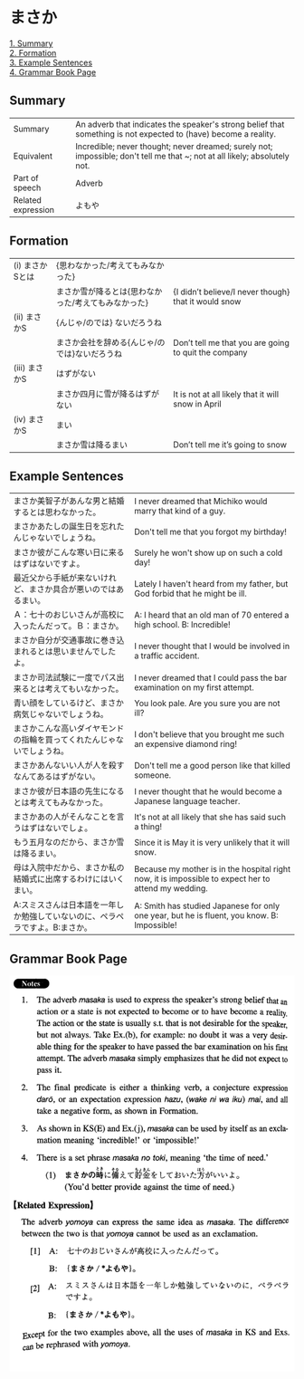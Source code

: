 # まさか

[1. Summary](#summary)<br>
[2. Formation](#formation)<br>
[3. Example Sentences](#example-sentences)<br>
[4. Grammar Book Page](#grammar-book-page)<br>


## Summary

<table><tr>   <td>Summary</td>   <td>An adverb that indicates the speaker's strong belief that something is not expected to (have) become a reality.</td></tr><tr>   <td>Equivalent</td>   <td>Incredible; never thought; never dreamed; surely not; impossible; don't tell me that ~; not at all likely; absolutely not.</td></tr><tr>   <td>Part of speech</td>   <td>Adverb</td></tr><tr>   <td>Related expression</td>   <td>よもや</td></tr></table>

## Formation

<table class="table"><tbody><tr class="tr head"><td class="td"><span class="numbers">(i)</span> <span class="concept">まさか</span><span class="bold">Sとは</span></td><td class="td"><span class="concept"></span><span>{思わなかった/考えてもみなかった}</span></td><td class="td"></td></tr><tr class="tr"><td class="td"></td><td class="td"><span class="concept">まさか</span><span>雪が降るとは{思わなかった/考えてもみなかった}</span></td><td class="td"><span>{I didn’t believe/I never though} that it would snow</span></td></tr><tr class="tr head"><td class="td"><span class="numbers">(ii)</span> <span class="concept">まさか</span><span class="bold">S</span></td><td class="td"><span class="concept"></span><span>{んじゃ/のでは} ないだろうね</span></td><td class="td"></td></tr><tr class="tr"><td class="td"></td><td class="td"><span class="concept">まさか</span><span>会社を辞める{んじゃ/のでは}ないだろうね</span></td><td class="td"><span>Don’t tell me that you are going to quit the company</span></td></tr><tr class="tr head"><td class="td"><span class="numbers">(iii)</span> <span class="concept">まさか</span><span class="bold">S</span></td><td class="td"><span class="concept"></span><span>はずがない</span></td><td class="td"></td></tr><tr class="tr"><td class="td"></td><td class="td"><span class="concept">まさか</span><span>四月に雪が降るはずがない</span></td><td class="td"><span>It is not at all likely that it will snow in April</span></td></tr><tr class="tr head"><td class="td"><span class="numbers">(iv)</span> <span class="concept">まさか</span><span class="bold">S</span></td><td class="td"><span class="concept"></span><span>まい</span></td><td class="td"></td></tr><tr class="tr"><td class="td"></td><td class="td"><span class="concept">まさか</span><span>雪は降るまい</span></td><td class="td"><span>Don’t tell me it’s going to snow</span></td></tr></tbody></table>

## Example Sentences

<table><tr>   <td>まさか美智子があんな男と結婚するとは思わなかった。</td>   <td>I never dreamed that Michiko would marry that kind of a guy.</td></tr><tr>   <td>まさかあたしの誕生日を忘れたんじゃないでしょうね。</td>   <td>Don't tell me that you forgot my birthday!</td></tr><tr>   <td>まさか彼がこんな寒い日に来るはずはないですよ。</td>   <td>Surely he won't show up on such a cold day!</td></tr><tr>   <td>最近父から手紙が来ないけれど、まさか具合が悪いのではあるまい。</td>   <td>Lately I haven't heard from my father, but God forbid that he might be ill.</td></tr><tr>   <td>Ａ：七十のおじいさんが高校に入ったんだって。Ｂ：まさか。</td>   <td>A: I heard that an old man of 70 entered a high school.  B: Incredible!</td></tr><tr>   <td>まさか自分が交通事故に巻き込まれるとは思いませんでしたよ。</td>   <td>I never thought that I would be involved in a traffic accident.</td></tr><tr>   <td>まさか司法試験に一度でパス出来るとは考えてもいなかった。</td>   <td>I never dreamed that I could pass the bar examination on my first attempt.</td></tr><tr>   <td>青い顔をしているけど、まさか病気じゃないでしょうね。</td>   <td>You look pale. Are you sure you are not ill?</td></tr><tr>   <td>まさかこんな高いダイヤモンドの指輪を買ってくれたんじゃないでしょうね。</td>   <td>I don't believe that you brought me such an expensive diamond ring!</td></tr><tr>   <td>まさかあんないい人が人を殺すなんてあるはずがない。</td>   <td>Don't tell me a good person like that killed someone.</td></tr><tr>   <td>まさか彼が日本語の先生になるとは考えてもみなかった。</td>   <td>I never thought that he would become a Japanese language teacher.</td></tr><tr>   <td>まさかあの人がそんなことを言うはずはないでしょ。</td>   <td>It's not at all likely that she has said such a thing!</td></tr><tr>   <td>もう五月なのだから、まさか雪は降るまい。</td>   <td>Since it is May it is very unlikely that it will snow.</td></tr><tr>   <td>母は入院中だから、まさか私の結婚式に出席するわけにはいくまい。</td>   <td>Because my mother is in the hospital right now, it is impossible to expect her to attend my wedding.</td></tr><tr>   <td>A:スミスさんは日本語を一年しか勉強していないのに、ペラペラですよ。B:まさか。</td>   <td>A: Smith has studied Japanese for only one year, but he is fluent, you know.   B: Impossible!</td></tr></table>

## Grammar Book Page

![](../img/Intermediateまさか.png)

